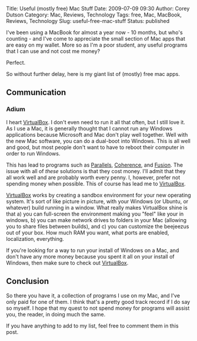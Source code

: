 Title: Useful (mostly free) Mac Stuff
Date: 2009-07-09 09:30
Author: Corey Dutson
Category: Mac, Reviews, Technology
Tags: free, Mac, MacBook, Reviews, Technology
Slug: useful-free-mac-stuff
Status: published

I've been using a MacBook for almost a year now - 10 months, but who's
counting - and I've come to appreciate the small section of Mac apps
that are easy on my wallet. More so as I'm a poor student, any useful
programs that I can use and not cost me money?

Perfect.

So without further delay, here is my giant list of (mostly) free mac
apps.
<!-- PELICAN_END_SUMMARY -->


Communication
-------------

### Adium



I heart [VirtualBox](http://www.virtualbox.org/ "VirtualBox"). I don't
even need to run it all that often, but I still love it. As I use a Mac,
it is generally thought that I cannot run any Windows applications
because Microsoft and Mac don't play well together. Well with the new
Mac software, you can do a dual-boot into Windows. This is all well and
good, but most people don't want to have to reboot their computer in
order to run Windows.

This has lead to programs such as
[Parallels](http://www.parallels.com/ "Parallels"),
[Coherence](http://www.parallels.com/products/desktop/features/coherence/ "Coherence"),
and [Fusion](http://www.vmware.com/products/fusion/ "Fusion"). The issue
with all of *these* solutions is that they cost money. I'll admit that
they all work well and are probably worth every penny. I, however,
prefer not spending money when possible. This of course has lead me to
[VirtualBox](http://www.virtualbox.org/ "VirtualBox").

[VirtualBox](http://www.virtualbox.org/ "VirtualBox") works by creating
a sandbox environment for your new operating system. It's sort of like
picture in picture, with your Windows (or Ubuntu, or whatever) build
running in a window. What really makes VirtualBox shine is that a) you
can full-screen the environment making you "feel" like your in windows,
b) you can make network drives to folders in your Mac (allowing you to
share files between builds), and c) you can customize the beejeezus out
of your box. How much RAM you want, what ports are enabled,
localization, everything.

If you're looking for a way to run your install of Windows on a Mac, and
don't have any more money because you spent it all on your install of
Windows, then make sure to check out
[VirtualBox](http://www.virtualbox.org/ "VirtualBox").

Conclusion
----------

So there you have it, a collection of programs I use on my Mac, and I've
only paid for one of them. I think that's a pretty good track record if
I do say so myself. I hope that my quest to not spend money for programs
will assist you, the reader, in doing much the same.

If you have anything to add to my list, feel free to comment them in
this post.
